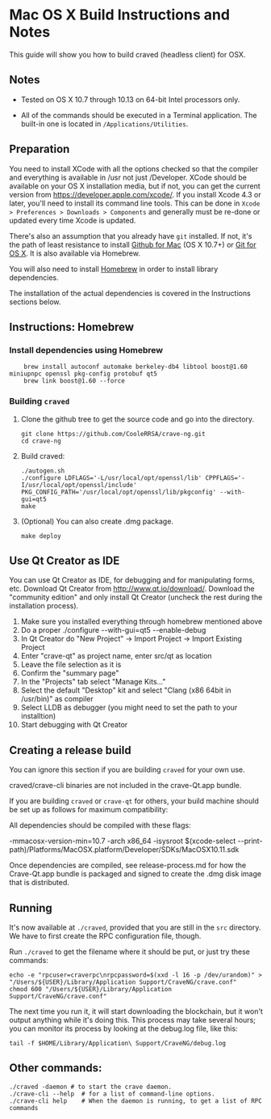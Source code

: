 Mac OS X Build Instructions and Notes
====================================
This guide will show you how to build craved (headless client) for OSX.

Notes
-----

* Tested on OS X 10.7 through 10.13 on 64-bit Intel processors only.

* All of the commands should be executed in a Terminal application. The
built-in one is located in `/Applications/Utilities`.

Preparation
-----------

You need to install XCode with all the options checked so that the compiler
and everything is available in /usr not just /Developer. XCode should be
available on your OS X installation media, but if not, you can get the
current version from https://developer.apple.com/xcode/. If you install
Xcode 4.3 or later, you'll need to install its command line tools. This can
be done in `Xcode > Preferences > Downloads > Components` and generally must
be re-done or updated every time Xcode is updated.

There's also an assumption that you already have `git` installed. If
not, it's the path of least resistance to install [Github for Mac](https://mac.github.com/)
(OS X 10.7+) or
[Git for OS X](https://code.google.com/p/git-osx-installer/). It is also
available via Homebrew.

You will also need to install [Homebrew](http://brew.sh) in order to install library
dependencies.

The installation of the actual dependencies is covered in the Instructions
sections below.

Instructions: Homebrew
----------------------

### Install dependencies using Homebrew

        brew install autoconf automake berkeley-db4 libtool boost@1.60 miniupnpc openssl pkg-config protobuf qt5
        brew link boost@1.60 --force

### Building `craved`

1.  Clone the github tree to get the source code and go into the directory.

        git clone https://github.com/CooleRRSA/crave-ng.git
        cd crave-ng

2.  Build craved:

        ./autogen.sh
        ./configure LDFLAGS='-L/usr/local/opt/openssl/lib' CPPFLAGS='-I/usr/local/opt/openssl/include' PKG_CONFIG_PATH='/usr/local/opt/openssl/lib/pkgconfig' --with-gui=qt5
        make

3.  (Optional) You can also create .dmg package.

        make deploy

Use Qt Creator as IDE
------------------------
You can use Qt Creator as IDE, for debugging and for manipulating forms, etc.
Download Qt Creator from http://www.qt.io/download/. Download the "community edition" and only install Qt Creator (uncheck the rest during the installation process).

1. Make sure you installed everything through homebrew mentioned above
2. Do a proper ./configure --with-gui=qt5 --enable-debug
3. In Qt Creator do "New Project" -> Import Project -> Import Existing Project
4. Enter "crave-qt" as project name, enter src/qt as location
5. Leave the file selection as it is
6. Confirm the "summary page"
7. In the "Projects" tab select "Manage Kits..."
8. Select the default "Desktop" kit and select "Clang (x86 64bit in /usr/bin)" as compiler
9. Select LLDB as debugger (you might need to set the path to your installtion)
10. Start debugging with Qt Creator

Creating a release build
------------------------
You can ignore this section if you are building `craved` for your own use.

craved/crave-cli binaries are not included in the crave-Qt.app bundle.

If you are building `craved` or `crave-qt` for others, your build machine should be set up
as follows for maximum compatibility:

All dependencies should be compiled with these flags:

 -mmacosx-version-min=10.7
 -arch x86_64
 -isysroot $(xcode-select --print-path)/Platforms/MacOSX.platform/Developer/SDKs/MacOSX10.11.sdk

Once dependencies are compiled, see release-process.md for how the Crave-Qt.app
bundle is packaged and signed to create the .dmg disk image that is distributed.

Running
-------

It's now available at `./craved`, provided that you are still in the `src`
directory. We have to first create the RPC configuration file, though.

Run `./craved` to get the filename where it should be put, or just try these
commands:

    echo -e "rpcuser=craverpc\nrpcpassword=$(xxd -l 16 -p /dev/urandom)" > "/Users/${USER}/Library/Application Support/CraveNG/crave.conf"
    chmod 600 "/Users/${USER}/Library/Application Support/CraveNG/crave.conf"

The next time you run it, it will start downloading the blockchain, but it won't
output anything while it's doing this. This process may take several hours;
you can monitor its process by looking at the debug.log file, like this:

    tail -f $HOME/Library/Application\ Support/CraveNG/debug.log

Other commands:
-------

    ./craved -daemon # to start the crave daemon.
    ./crave-cli --help  # for a list of command-line options.
    ./crave-cli help    # When the daemon is running, to get a list of RPC commands
